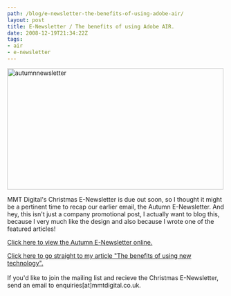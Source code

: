 ```yaml
---
path: /blog/e-newsletter-the-benefits-of-using-adobe-air/
layout: post
title: E-Newsletter / The benefits of using Adobe AIR.
date: 2008-12-19T21:34:22Z
tags:
- air
- e-newsletter
---
```


<p><a href="http://www.mmtdigital.co.uk/MMT_e-newsletters/Autumn2008/Autumn2008.html" target="_blank"><img src="http://uploads.psyked.co.uk/2008/12/autumnnewsletter.jpg" alt="autumnnewsletter" title="autumnnewsletter" width="500" height="280" class="alignnone size-full wp-image-503" /></a></p>
<p>MMT Digital's Christmas E-Newsletter is due out soon, so I thought it might be a pertinent time to recap our earlier email, the Autumn E-Newsletter.  And hey, this isn't just a company promotional post, I actually want to blog this, because I very much like the design and also because I wrote one of the featured articles!</p>
<p><a href="http://www.mmtdigital.co.uk/MMT_e-newsletters/Autumn2008/Autumn2008.html">Click here to view the Autumn E-Newsletter online.</a></p>
<p><a href="http://www.mmtdigital.co.uk/MMT_e-newsletters/Autumn2008/newTechnology.html">Click here to go straight to my article "The benefits of using new technology".</a><br />
<br />
If you'd like to join the mailing list and recieve the Christmas E-Newsletter, send an email to enquiries[at]mmtdigital.co.uk.</p>
